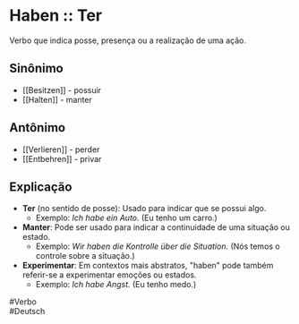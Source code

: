 # Haben :: Ter
<!--SR:!2024-11-06,4,270-->
Verbo que indica posse, presença ou a realização de uma ação.

## Sinônimo
- [[Besitzen]] - possuir  
- [[Halten]] - manter  

## Antônimo
- [[Verlieren]] - perder  
- [[Entbehren]] - privar  

## Explicação
- **Ter** (no sentido de posse): Usado para indicar que se possui algo.
	- Exemplo: *Ich habe ein Auto.* (Eu tenho um carro.)
- **Manter**: Pode ser usado para indicar a continuidade de uma situação ou estado.
	- Exemplo: *Wir haben die Kontrolle über die Situation.* (Nós temos o controle sobre a situação.)
- **Experimentar**: Em contextos mais abstratos, "haben" pode também referir-se a experimentar emoções ou estados.
	- Exemplo: *Ich habe Angst.* (Eu tenho medo.)

#Verbo  
#Deutsch
